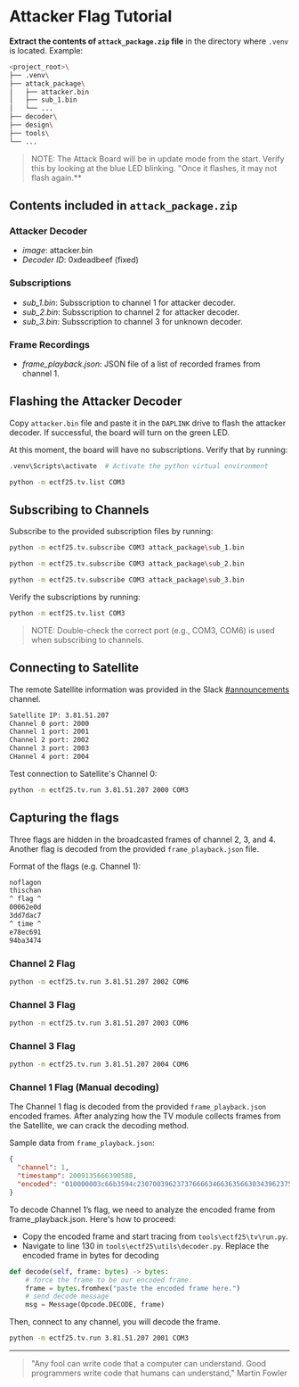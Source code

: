 # Attacker Flag Tutorial

**Extract the contents of `attack_package.zip` file** in the directory where `.venv` is located. Example:

```bash
<project_root>\
├── .venv\
├── attack_package\
│   ├── attacker.bin
│   ├── sub_1.bin
│   └── ...
├── decoder\
├── design\
├── tools\
└── ...
```

> NOTE: The Attack Board will be in update mode from the start. Verify this by looking at the blue LED blinking. "Once it flashes, it may not flash again.**

## Contents included in `attack_package.zip`

### Attacker Decoder

- _image_: attacker.bin
- _Decoder ID_: 0xdeadbeef (fixed)

### Subscriptions

- _sub_1.bin_: Subsscription to channel 1 for attacker decoder.
- _sub_2.bin_: Subsscription to channel 2 for attacker decoder.
- _sub_3.bin_: Subsscription to channel 3 for unknown decoder.

### Frame Recordings

- _frame_playback.json_: JSON file of a list of recorded frames from channel 1.

## Flashing the Attacker Decoder

Copy `attacker.bin` file and paste it in the `DAPLINK` drive to flash the attacker decoder. If successful, the board will turn on the green LED.

At this moment, the board will have no subscriptions. Verify that by running:
```bash
.venv\Scripts\activate  # Activate the python virtual environment
```

```bash
python -m ectf25.tv.list COM3
```

## Subscribing to Channels

Subscribe to the provided subscription files by running:

```bash
python -m ectf25.tv.subscribe COM3 attack_package\sub_1.bin
```

```bash
python -m ectf25.tv.subscribe COM3 attack_package\sub_2.bin
```

```bash
python -m ectf25.tv.subscribe COM3 attack_package\sub_3.bin
```

Verify the subscriptions by running:

```bash
python -m ectf25.tv.list COM3
```
> NOTE: Double-check the correct port (e.g., COM3, COM6) is used when subscribing to channels.


## Connecting to Satellite

The remote Satellite information was provided in the Slack [#announcements](https://mitre-ectf.slack.com/archives/C085Z46DPRN/p1738871765312639) channel.

```bash
Satellite IP: 3.81.51.207
Channel 0 port: 2000
Channel 1 port: 2001
Channel 2 port: 2002
Channel 3 port: 2003
CHannel 4 port: 2004
```

Test connection to Satellite's Channel 0:

```bash
python -m ectf25.tv.run 3.81.51.207 2000 COM3
```

## Capturing the flags

Three flags are hidden in the broadcasted frames of channel 2, 3, and 4. Another flag is decoded from the provided `frame_playback.json` file.

Format of the flags (e.g. Channel 1):

```bash
noflagon
thischan
^ flag ^
00062e0d
3dd7dac7
^ time ^
e78ec691
94ba3474
```

### Channel 2 Flag

```bash
python -m ectf25.tv.run 3.81.51.207 2002 COM6
```

### Channel 3 Flag

```bash
python -m ectf25.tv.run 3.81.51.207 2003 COM6
```

### Channel 3 Flag

```bash
python -m ectf25.tv.run 3.81.51.207 2004 COM6
```

### Channel 1 Flag (Manual decoding)

The Channel 1 flag is decoded from the provided `frame_playback.json` encoded frames. After analyzing how the TV module collects frames from the Satellite, we can crack the decoding method.

Sample data from `frame_playback.json`:

```json
{
  "channel": 1,
  "timestamp": 2009135666390588,
  "encoded": "010000003c66b3594c230700396237376666346636356630343962375e20666c6167205e303030373233346335396233363633635e2074696d65205e39313936626564626632656631313336"
}
```
To decode Channel 1’s flag, we need to analyze the encoded frame from frame_playback.json. Here's how to proceed:


- Copy the encoded frame and start tracing from `tools\ectf25\tv\run.py`.
- Navigate to line 130 in `tools\ectf25\utils\decoder.py`. Replace the encoded frame in bytes for decoding

```python
def decode(self, frame: bytes) -> bytes:
    # force the frame to be our encoded frame.
    frame = bytes.fromhex("paste the encoded frame here.")
    # send decode message
    msg = Message(Opcode.DECODE, frame)
```

Then, connect to any channel, you will decode the frame.

```bash
python -m ectf25.tv.run 3.81.51.207 2001 COM3
```

---

> "Any fool can write code that a computer can understand. Good programmers write code that humans can understand," Martin Fowler
